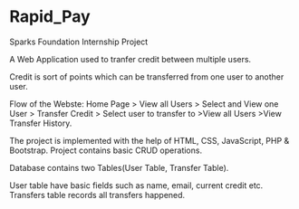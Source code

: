 # Rapid_Pay
Sparks Foundation Internship Project

A Web Application used to tranfer credit between multiple users.

Credit is sort of points which can be transferred from one user to another user.

Flow of the Webste: Home Page > View all Users > Select and View one User > Transfer Credit > Select user to transfer to >View all Users >View Transfer History.

The project is implemented with the help of HTML, CSS, JavaScript, PHP & Bootstrap. Project contains basic CRUD operations.

Database contains two Tables(User Table, Transfer Table).

User table have basic fields such as name, email, current credit etc.
Transfers table records all transfers happened.

